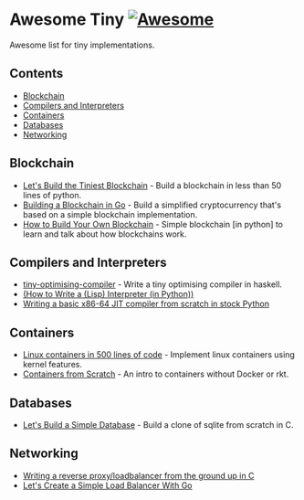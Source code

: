# Awesome Tiny [![Awesome](https://awesome.re/badge.svg)](https://github.com/sindresorhus/awesome)

Awesome list for tiny implementations.

## Contents

* [Blockchain](#blockchain)
* [Compilers and Interpreters](#compilers-and-interpreters)
* [Containers](#containers)
* [Databases](#databases)
* [Networking](#networking)

## Blockchain

* [Let's Build the Tiniest Blockchain](https://medium.com/crypto-currently/lets-build-the-tiniest-blockchain-e70965a248b) - Build a blockchain in less than 50 lines of python.
* [Building a Blockchain in Go](https://jeiwan.net/posts/building-blockchain-in-go-part-1/) - Build a simplified cryptocurrency that's based on a simple blockchain implementation.
* [How to Build Your Own Blockchain](https://bigishdata.com/2017/10/17/write-your-own-blockchain-part-1-creating-storing-syncing-displaying-mining-and-proving-work/) - Simple blockchain [in python] to learn and talk about how blockchains work.

## Compilers and Interpreters

* [tiny-optimising-compiler](https://github.com/bollu/tiny-optimising-compiler) - Write a tiny optimising compiler in haskell.
* [(How to Write a (Lisp) Interpreter (in Python))](http://norvig.com/lispy.html)
* [Writing a basic x86-64 JIT compiler from scratch in stock Python](https://github.com/cslarsen/minijit)

## Containers

* [Linux containers in 500 lines of code](https://blog.lizzie.io/linux-containers-in-500-loc.html) - Implement linux containers using kernel features.
* [Containers from Scratch](https://ericchiang.github.io/post/containers-from-scratch/) - An intro to containers without Docker or rkt.

## Databases

* [Let's Build a Simple Database](https://cstack.github.io/db_tutorial/) - Build a clone of sqlite from scratch in C.

## Networking

* [Writing a reverse proxy/loadbalancer from the ground up in C](http://www.gilesthomas.com/2013/08/writing-a-reverse-proxyloadbalancer-from-the-ground-up-in-c-part-0/)
* [Let's Create a Simple Load Balancer With Go](https://kasvith.github.io/posts/lets-create-a-simple-lb-go/)
